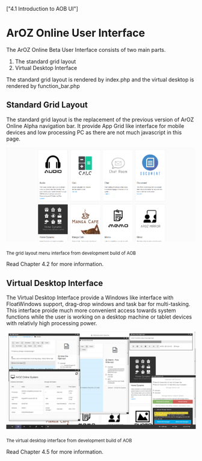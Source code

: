 ["4.1 Introduction to AOB UI"]
# ArOZ Online User Interface
The ArOZ Online Beta User Interface consists of two main parts.
1. The standard grid layout
2. Virtual Desktop Interface

The standard grid layout is rendered by index.php
and the virtual desktop is rendered by function_bar.php

## Standard Grid Layout
The standard grid layout is the replacement of the previous version
of ArOZ Online Alpha navigation bar. It provide App Grid like interface
for mobile devices and low processing PC as there are not much javascript
in this page.

![](../../img/beta/4.1%20Introduction%20to%20AOB%20UI/grid_layout.png)

<sub>The grid layout menu interface from development build of AOB</sub>

Read Chapter 4.2 for more information.

## Virtual Desktop Interface
The Virtual Desktop Interface provide a Windows like interface with
FloatWindows support, drag-drop windows and task bar for multi-tasking.
This interface proide much more convenient access towards system functions
while the user is working on a desktop machine or tablet devices with
relativly high processing power. 

![](../../img/beta/4.1%20Introduction%20to%20AOB%20UI/virtual_desktop_mode_preview.png)

<sub>The virtual desktop interface from development build of AOB</sub>

Read Chapter 4.5 for more information.
